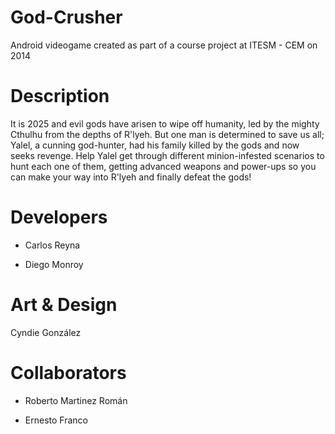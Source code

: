 God-Crusher
===========
Android videogame created as part of a course project at ITESM - CEM on 2014

Description
===========
It is 2025 and evil gods have arisen to wipe off humanity, led by the mighty Cthulhu from the 
depths of R'lyeh. But one man is determined to save us all; Yalel, a cunning god-hunter, had his
family killed by the gods and now seeks revenge. 
Help Yalel get through different minion-infested scenarios to hunt each one of them, getting
advanced weapons and power-ups so you can make your way into R'lyeh and finally defeat the gods!

Developers
==========
- Carlos Reyna

- Diego Monroy

Art & Design
===========
Cyndie González

Collaborators
=============
- Roberto Martinez Román

- Ernesto Franco
